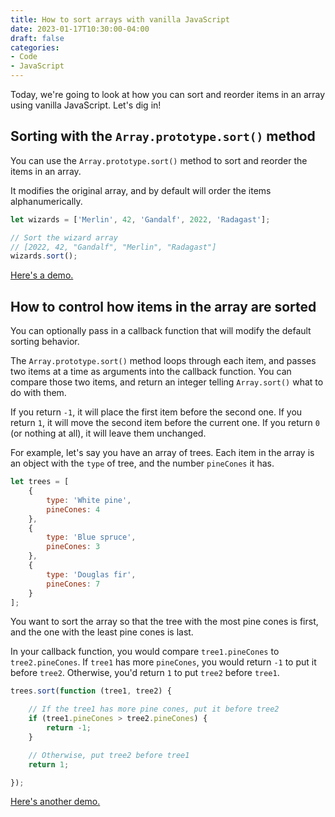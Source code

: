 ```yaml
---
title: How to sort arrays with vanilla JavaScript
date: 2023-01-17T10:30:00-04:00
draft: false
categories:
- Code
- JavaScript
---
```


Today, we're going to look at how you can sort and reorder items in an array using vanilla JavaScript. Let's dig in!

## Sorting with the `Array.prototype.sort()` method

You can use the `Array.prototype.sort()` method to sort and reorder the items in an array. 

It modifies the original array, and by default will order the items alphanumerically.

```js
let wizards = ['Merlin', 42, 'Gandalf', 2022, 'Radagast'];

// Sort the wizard array
// [2022, 42, "Gandalf", "Merlin", "Radagast"]
wizards.sort();
```

[Here's a demo.](https://codepen.io/cferdinandi/pen/poZWvqa?editors=0011)

## How to control how items in the array are sorted

You can optionally pass in a callback function that will modify the default sorting behavior.

The `Array.prototype.sort()` method loops through each item, and passes two items at a time as arguments into the callback function. You can compare those two items, and return an integer telling `Array.sort()` what to do with them. 

If you return `-1`, it will place the first item before the second one. If you return `1`, it will move the second item before the current one. If you return `0` (or nothing at all), it will leave them unchanged.

For example, let's say you have an array of trees. Each item in the array is an object with the `type` of tree, and the number `pineCones` it has.

```js
let trees = [
	{
		type: 'White pine',
		pineCones: 4
	},
	{
		type: 'Blue spruce',
		pineCones: 3
	},
	{
		type: 'Douglas fir',
		pineCones: 7
	}
];
```

You want to sort the array so that the tree with the most pine cones is first, and the one with the least pine cones is last.

In your callback function, you would compare `tree1.pineCones` to `tree2.pineCones`. If `tree1` has more `pineCones`, you would return `-1` to put it before `tree2`. Otherwise, you'd return `1` to put `tree2` before `tree1`.

```js
trees.sort(function (tree1, tree2) {

	// If the tree1 has more pine cones, put it before tree2
	if (tree1.pineCones > tree2.pineCones) {
		return -1;
	}

	// Otherwise, put tree2 before tree1
	return 1;

});
```

[Here's another demo.](https://codepen.io/cferdinandi/pen/YzjrPBP?editors=0011)